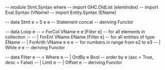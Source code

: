 -- module Stmt.Syntax where
-- import GHC.OldList (elemIndex)
-- import Eval.Syntax (VName)
-- import Entity.Syntax (EName)

-- data Stmt e = S e e -- Statement concat
--     deriving Functor

-- data Loop e
--     = ForCol VName e e [Filter e] -- for all elements in collection
--     -- | ForEnt VName EName [Filter e] -- for all entities of type EName
--     | ForArith VName e e e -- for numbers in range from e2 to e3
--     | While e e
--     deriving Functor

-- data Filter e 
--   = Where e
--   | OrdBy e Bool -- order by e (asc = True, desc = False)
--   | Limit e
--   | Offset e
--   deriving Functor
